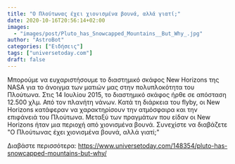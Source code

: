 ```yaml
---
title: "Ο Πλούτωνας έχει χιονισμένα βουνά, αλλά γιατί;"
date: 2020-10-16T20:56:14+02:00
images:
  - "images/post/Pluto_has_Snowcapped_Mountains__But_Why_.jpg"
author: "AstroBot"
categories: ["Ειδήσεις"]
tags: ["universetoday.com"]
draft: false
---
```


Μπορούμε να ευχαριστήσουμε το διαστημικό σκάφος New Horizons της NASA για το άνοιγμα των ματιών μας στην πολυπλοκότητα του Πλούτωνα. Στις 14 Ιουλίου 2015, το διαστημικό σκάφος ήρθε σε απόσταση 12.500 χλμ. Από τον πλανήτη νάνων. Κατά τη διάρκεια του flyby, οι New Horizons κατάφεραν να χαρακτηρίσουν την ατμόσφαιρα και την επιφάνειά του Πλούτωνα. Μεταξύ των πραγμάτων που είδαν οι New Horizons ήταν μια περιοχή από χιονισμένα βουνά. Συνεχίστε να διαβάζετε &quot;Ο Πλούτωνας έχει χιονισμένα βουνά, αλλά γιατί;&quot;

Διαβάστε περισσότερα: https://www.universetoday.com/148354/pluto-has-snowcapped-mountains-but-why/
